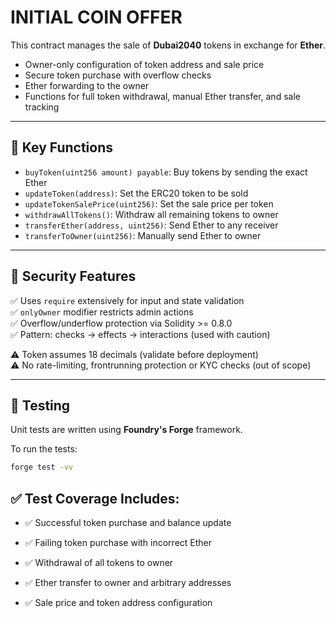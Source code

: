 # INITIAL COIN OFFER

This contract manages the sale of **Dubai2040** tokens in exchange for **Ether**.

- Owner-only configuration of token address and sale price  
- Secure token purchase with overflow checks  
- Ether forwarding to the owner  
- Functions for full token withdrawal, manual Ether transfer, and sale tracking

---

## 🔑 Key Functions

- `buyToken(uint256 amount) payable`: Buy tokens by sending the exact Ether  
- `updateToken(address)`: Set the ERC20 token to be sold  
- `updateTokenSalePrice(uint256)`: Set the sale price per token  
- `withdrawAllTokens()`: Withdraw all remaining tokens to owner  
- `transferEther(address, uint256)`: Send Ether to any receiver  
- `transferToOwner(uint256)`: Manually send Ether to owner

---

## 🔐 Security Features

✅ Uses `require` extensively for input and state validation  
✅ `onlyOwner` modifier restricts admin actions  
✅ Overflow/underflow protection via Solidity >= 0.8.0  
✅ Pattern: checks → effects → interactions (used with caution)

⚠️ Token assumes 18 decimals (validate before deployment)  
⚠️ No rate-limiting, frontrunning protection or KYC checks (out of scope)

---

## 🧪 Testing

Unit tests are written using **Foundry's Forge** framework.

To run the tests:

```bash
forge test -vv
```


##  ✅ Test Coverage Includes:

- ✅ Successful token purchase and balance update

- ✅ Failing token purchase with incorrect Ether

- ✅ Withdrawal of all tokens to owner

- ✅ Ether transfer to owner and arbitrary addresses

- ✅ Sale price and token address configuration
